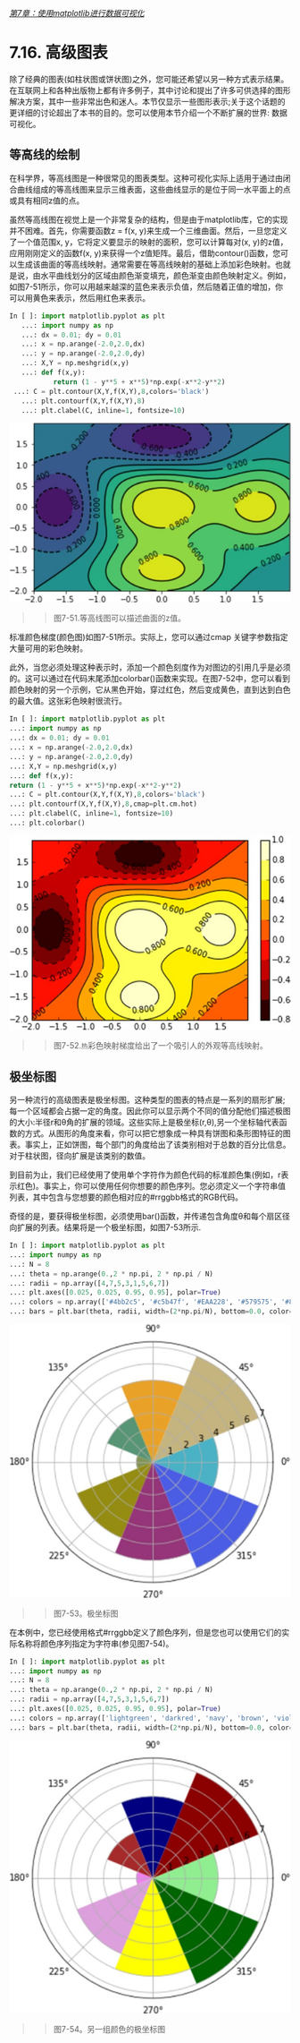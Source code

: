 
[*第7章：使用matplotlib进行数据可视化*](./README.md)


# 7.16. 高级图表

除了经典的图表(如柱状图或饼状图)之外，您可能还希望以另一种方式表示结果。在互联网上和各种出版物上都有许多例子，其中讨论和提出了许多可供选择的图形解决方案，其中一些非常出色和迷人。本节仅显示一些图形表示;关于这个话题的更详细的讨论超出了本书的目的。您可以使用本节介绍一个不断扩展的世界: 数据可视化。

## 等高线的绘制

在科学界，等高线图是一种很常见的图表类型。这种可视化实际上适用于通过由闭合曲线组成的等高线图来显示三维表面，这些曲线显示的是位于同一水平面上的点或具有相同z值的点。

虽然等高线图在视觉上是一个非常复杂的结构，但是由于matplotlib库，它的实现并不困难。首先，你需要函数z = f(x, y)来生成一个三维曲面。然后，一旦您定义了一个值范围x, y，它将定义要显示的映射的面积，您可以计算每对(x, y)的z值，应用刚刚定义的函数f(x, y)来获得一个z值矩阵。最后，借助contour()函数，您可以生成该曲面的等高线映射。通常需要在等高线映射的基础上添加彩色映射。也就是说，由水平曲线划分的区域由颜色渐变填充，颜色渐变由颜色映射定义。例如，如图7-51所示，你可以用越来越深的蓝色来表示负值，然后随着正值的增加，你可以用黄色来表示，然后用红色来表示。

```python
In [ ]: import matplotlib.pyplot as plt
   ...: import numpy as np
   ...: dx = 0.01; dy = 0.01
   ...: x = np.arange(-2.0,2.0,dx)
   ...: y = np.arange(-2.0,2.0,dy)
   ...: X,Y = np.meshgrid(x,y)
   ...: def f(x,y):
           return (1 - y**5 + x**5)*np.exp(-x**2-y**2)
 ...: C = plt.contour(X,Y,f(X,Y),8,colors='black')
   ...: plt.contourf(X,Y,f(X,Y),8)
   ...: plt.clabel(C, inline=1, fontsize=10)
```

![Figure 7-51](images/figure-7-51.png)
>> 图7-51.等高线图可以描述曲面的z值。

标准颜色梯度(颜色图)如图7-51所示。实际上，您可以通过cmap 关键字参数指定大量可用的彩色映射。

此外，当您必须处理这种表示时，添加一个颜色刻度作为对图边的引用几乎是必须的。这可以通过在代码末尾添加colorbar()函数来实现。在图7-52中，您可以看到颜色映射的另一个示例，它从黑色开始，穿过红色，然后变成黄色，直到达到白色的最大值。这张彩色映射很流行。

```python
In [ ]: import matplotlib.pyplot as plt
...: import numpy as np
...: dx = 0.01; dy = 0.01
...: x = np.arange(-2.0,2.0,dx)
...: y = np.arange(-2.0,2.0,dy)
...: X,Y = np.meshgrid(x,y)
...: def f(x,y):
return (1 - y**5 + x**5)*np.exp(-x**2-y**2)
...: C = plt.contour(X,Y,f(X,Y),8,colors='black')
...: plt.contourf(X,Y,f(X,Y),8,cmap=plt.cm.hot)
...: plt.clabel(C, inline=1, fontsize=10)
...: plt.colorbar()
```


![Figure 7-52](images/figure-7-52.png)
>> 图7-52.`热`彩色映射梯度给出了一个吸引人的外观等高线映射。

## 极坐标图

另一种流行的高级图表是极坐标图。这种类型的图表的特点是一系列的扇形扩展;每一个区域都会占据一定的角度。因此你可以显示两个不同的值分配他们描述极图的大小:半径r和θ角的扩展的领域。这些实际上是极坐标(r,θ),另一个坐标轴代表函数的方式。从图形的角度来看，你可以把它想象成一种具有饼图和条形图特征的图表。事实上，正如饼图，每个部门的角度给出了该类别相对于总数的百分比信息。对于柱状图，径向扩展是该类别的数值。

到目前为止，我们已经使用了使用单个字符作为颜色代码的标准颜色集(例如，r表示红色)。事实上，你可以使用任何你想要的颜色序列。您必须定义一个字符串值列表，其中包含与您想要的颜色相对应的#rrggbb格式的RGB代码。

奇怪的是，要获得极坐标图，必须使用bar()函数，并传递包含角度θ和每个扇区径向扩展的列表。结果将是一个极坐标图，如图7-53所示.

```python
In [ ]: import matplotlib.pyplot as plt
...: import numpy as np
...: N = 8
...: theta = np.arange(0.,2 * np.pi, 2 * np.pi / N)
...: radii = np.array([4,7,5,3,1,5,6,7])
...: plt.axes([0.025, 0.025, 0.95, 0.95], polar=True)
...: colors = np.array(['#4bb2c5', '#c5b47f', '#EAA228', '#579575', '#839557', '#958c12', '#953579', '#4b5de4'])
...: bars = plt.bar(theta, radii, width=(2*np.pi/N), bottom=0.0, color=colors)
```

![Figure 7-53](images/figure-7-53.png)
>> 图7-53。极坐标图

在本例中，您已经使用格式#rrggbb定义了颜色序列，但是您也可以使用它们的实际名称将颜色序列指定为字符串(参见图7-54)。

```python
In [ ]: import matplotlib.pyplot as plt
...: import numpy as np
...: N = 8
...: theta = np.arange(0.,2 * np.pi, 2 * np.pi / N)
...: radii = np.array([4,7,5,3,1,5,6,7])
...: plt.axes([0.025, 0.025, 0.95, 0.95], polar=True)
...: colors = np.array(['lightgreen', 'darkred', 'navy', 'brown', 'violet', 'plum', 'yellow', 'darkgreen'])
...: bars = plt.bar(theta, radii, width=(2*np.pi/N), bottom=0.0, color=colors)
```

![Figure 7-54](images/figure-7-54.png)
>> 图7-54。另一组颜色的极坐标图

